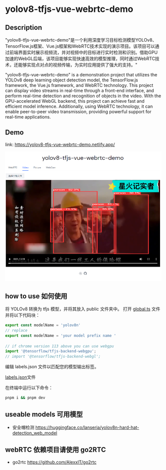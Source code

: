 # yolov8-tfjs-vue-webrtc-demo

## Description

"yolov8-tfjs-vue-webrtc-demo"是一个利用深度学习目标检测模型YOLOv8、TensorFlow.js框架、Vue.js框架和WebRTC技术实现的演示项目。该项目可以通过前端界面实时展示视频流，并对视频中的目标进行实时检测和识别。借助GPU加速的WebGL后端，该项目能够实现快速高效的模型推理，同时通过WebRTC技术，还能够实现点对点的视频传输，为实时应用提供了强大的支持。"

"yolov8-tfjs-vue-webrtc-demo" is a demonstration project that utilizes the YOLOv8 deep learning object detection model, the TensorFlow.js framework, the Vue.js framework, and WebRTC technology. This project can display video streams in real-time through a front-end interface, and perform real-time detection and recognition of objects in the video. With the GPU-accelerated WebGL backend, this project can achieve fast and efficient model inference. Additionally, using WebRTC technology, it can enable peer-to-peer video transmission, providing powerful support for real-time applications.

## Demo

link: https://yolov8-tfjs-vue-webrtc-demo.netlify.app/

![demo](docs/video.png)

## how to use 如何使用

将 YOLOv8 转换为 tfjs 模型，并将其放入 public 文件夹中。
打开 [global.ts](src/composables/global.ts) 文件并将以下代码块：
```ts
export const modelName = 'yolov8n'
// replace
export const modelName = 'your model prefix name '

// if chrome version 113 above you can use webgpu
import '@tensorflow/tfjs-backend-webgpu';
// import '@tensorflow/tfjs-backend-webgl';
```
编辑 labels.json 文件以匹配您的模型输出标签。

[labels.json](src/utils/labels.json)文件

在终端中运行以下命令：

```bash
pnpm i && pnpm dev
```

## useable models 可用模型

- 安全帽检测 https://huggingface.co/lanseria/yolov8n-hard-hat-detection_web_model

## webRTC 依赖项目请使用 go2RTC 

- go2rtc https://github.com/AlexxIT/go2rtc
